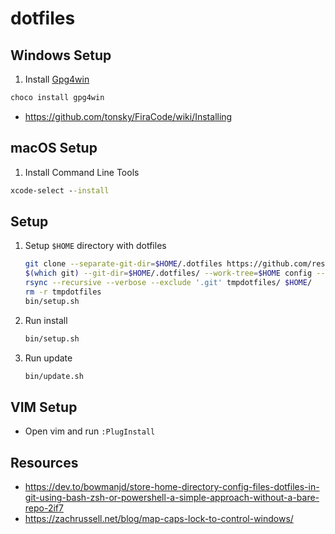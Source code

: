# dotfiles

## Windows Setup

1. Install [Gpg4win](https://www.gpg4win.org/)

  ```cmd
  choco install gpg4win
  ```

* <https://github.com/tonsky/FiraCode/wiki/Installing>

## macOS Setup

1. Install Command Line Tools

  ```cmd
  xcode-select --install
  ```

## Setup

1. Setup `$HOME` directory with dotfiles

    ```bash
    git clone --separate-git-dir=$HOME/.dotfiles https://github.com/reset/dotfiles.git tmpdotfiles
    $(which git) --git-dir=$HOME/.dotfiles/ --work-tree=$HOME config --local status.showUntrackedFiles no
    rsync --recursive --verbose --exclude '.git' tmpdotfiles/ $HOME/
    rm -r tmpdotfiles
    bin/setup.sh
    ```

1. Run install

    ```bash
    bin/setup.sh
    ```

1. Run update

    ```bash
    bin/update.sh
    ```

## VIM Setup

* Open vim and run `:PlugInstall`

## Resources

* https://dev.to/bowmanjd/store-home-directory-config-files-dotfiles-in-git-using-bash-zsh-or-powershell-a-simple-approach-without-a-bare-repo-2if7
* https://zachrussell.net/blog/map-caps-lock-to-control-windows/
